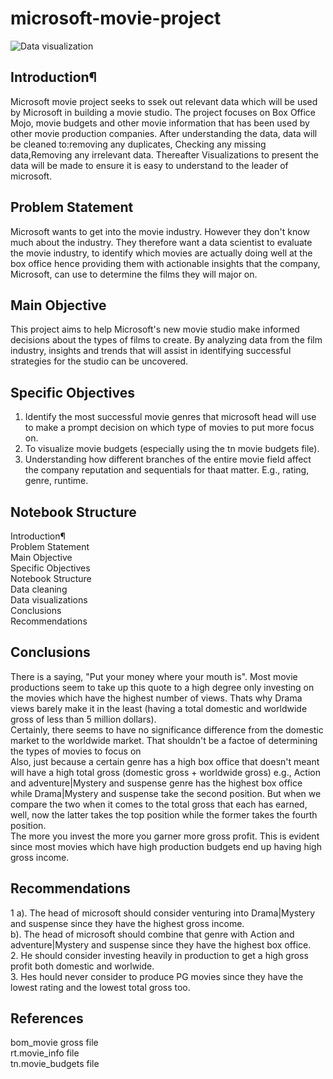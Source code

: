 # microsoft-movie-project
![Data visualization](https://github.com/MuchiriKinyua/microsoft-movie-project/assets/113877377/28af2939-57ca-4dc9-8c1e-b3b9edf3b9ff)

## Introduction¶
Microsoft movie project seeks to ssek out relevant data which will be used by Microsoft in building a movie studio. The project focuses on Box Office Mojo, movie budgets and other movie information that has been used by other movie production companies.
After understanding the data, data will be cleaned to:removing any duplicates, Checking any missing data,Removing any irrelevant data. 
Thereafter Visualizations to present the data will be made to ensure it is easy to understand to the leader of microsoft.
## Problem Statement
Microsoft wants to get into the movie industry. However they don't know much about the industry. They therefore want a data scientist to evaluate the movie industry, to identify which movies are actually doing well at the box office hence providing them with actionable insights that the company, Microsoft, can use to determine the films they will major on.
## Main Objective
This project aims to help Microsoft's new movie studio make informed decisions about the types of films to create. By analyzing data from the film industry, insights and trends that will assist in identifying successful strategies for the studio can be uncovered.
## Specific Objectives
1. Identify the most successful movie genres that microsoft head will use to make a prompt decision on which type of movies to put more focus on. </br>
2. To visualize movie budgets (especially using the tn movie budgets file). </br>
3. Understanding how different branches of the entire movie field affect the company reputation and sequentials for thaat matter. E.g., rating, genre, runtime. 
## Notebook Structure
 Introduction¶ </br>
 Problem Statement </br>
 Main Objective </br>
 Specific Objectives </br>
 Notebook Structure </br>
 Data cleaning </br>
 Data visualizations </br>
 Conclusions </br>
 Recommendations </br>
## Conclusions
There is a saying, "Put your money where your mouth is". Most movie productions seem to take up this quote to a high degree only investing on the movies which have the highest number of views. Thats why Drama views barely make it in the least (having a total domestic and worldwide gross of less than 5 million dollars). </br>
Certainly, there seems to have no significance difference from the domestic market to the worldwide market. That shouldn't be a factoe of determining the types of movies to focus on </br>
Also, just because a certain genre has a high box office that doesn't meant will have a high total gross (domestic gross + worldwide gross) e.g., Action and adventure|Mystery and suspense genre has the highest box office while Drama|Mystery and suspense take the second position. But when we compare the two when it comes to the total gross that each has earned, well, now the latter takes the top position while the former takes the fourth position. </br>
The more you invest the more you garner more gross profit. This is evident since most movies which have  high production budgets end up having high gross income.
## Recommendations
1 a). The head of microsoft should consider venturing into Drama|Mystery and suspense since they have the highest gross income. </br>
 b). The head of microsoft should combine that genre with Action and adventure|Mystery and suspense since they have the highest box office. </br>
2. He should consider investing heavily in production to get a high gross profit both domestic and worlwide. </br>
3. Hes hould never consider to produce PG movies since they have the lowest rating and the lowest total gross too.
## References
bom_movie gross file </br>
rt.movie_info file </br>
tn.movie_budgets file
